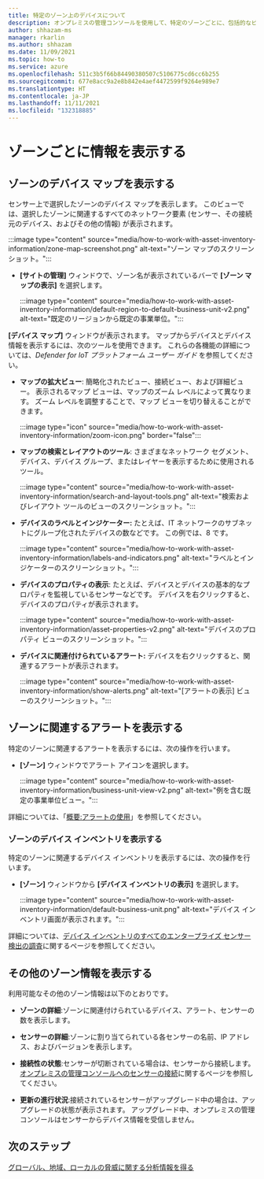```yaml
---
title: 特定のゾーン上のデバイスについて
description: オンプレミスの管理コンソールを使用して、特定のゾーンごとに、包括的なビュー情報を取得します
author: shhazam-ms
manager: rkarlin
ms.author: shhazam
ms.date: 11/09/2021
ms.topic: how-to
ms.service: azure
ms.openlocfilehash: 511c3b5f66b84490380507c5106775cd6cc6b255
ms.sourcegitcommit: 677e8acc9a2e8b842e4aef4472599f9264e989e7
ms.translationtype: HT
ms.contentlocale: ja-JP
ms.lasthandoff: 11/11/2021
ms.locfileid: "132318885"
---
```

# <a name="view-information-per-zone"></a>ゾーンごとに情報を表示する


## <a name="view-a-device-map-for-a-zone"></a>ゾーンのデバイス マップを表示する

センサー上で選択したゾーンのデバイス マップを表示します。 このビューでは、選択したゾーンに関連するすべてのネットワーク要素 (センサー、その接続元のデバイス、およびその他の情報) が表示されます。

:::image type="content" source="media/how-to-work-with-asset-inventory-information/zone-map-screenshot.png" alt-text="ゾーン マップのスクリーンショット。":::


- **[サイトの管理]** ウィンドウで、ゾーン名が表示されているバーで **[ゾーン マップの表示]** を選択します。

  :::image type="content" source="media/how-to-work-with-asset-inventory-information/default-region-to-default-business-unit-v2.png" alt-text="既定のリージョンから既定の事業単位。":::

**[デバイス マップ]** ウィンドウが表示されます。 マップからデバイスとデバイス情報を表示するには、次のツールを使用できます。 これらの各機能の詳細については、*Defender for IoT プラットフォーム ユーザー ガイド* を参照してください。

- **マップの拡大ビュー**: 簡略化されたビュー、接続ビュー、および詳細ビュー。 表示されるマップ ビューは、マップのズーム レベルによって異なります。 ズーム レベルを調整することで、マップ ビューを切り替えることができます。

  :::image type="icon" source="media/how-to-work-with-asset-inventory-information/zoom-icon.png" border="false":::

- **マップの検索とレイアウトのツール**: さまざまなネットワーク セグメント、デバイス、デバイス グループ、またはレイヤーを表示するために使用されるツール。

  :::image type="content" source="media/how-to-work-with-asset-inventory-information/search-and-layout-tools.png" alt-text="検索およびレイアウト ツールのビューのスクリーンショット。":::

- **デバイスのラベルとインジケーター:** たとえば、IT ネットワークのサブネットにグループ化されたデバイスの数などです。 この例では、8 です。

  :::image type="content" source="media/how-to-work-with-asset-inventory-information/labels-and-indicators.png" alt-text="ラベルとインジケーターのスクリーンショット。":::

- **デバイスのプロパティの表示**: たとえば、デバイスとデバイスの基本的なプロパティを監視しているセンサーなどです。 デバイスを右クリックすると、デバイスのプロパティが表示されます。

  :::image type="content" source="media/how-to-work-with-asset-inventory-information/asset-properties-v2.png" alt-text="デバイスのプロパティ ビューのスクリーンショット。":::

- **デバイスに関連付けられているアラート:** デバイスを右クリックすると、関連するアラートが表示されます。

  :::image type="content" source="media/how-to-work-with-asset-inventory-information/show-alerts.png" alt-text="[アラートの表示] ビューのスクリーンショット。":::

## <a name="view-alerts-associated-with-a-zone"></a>ゾーンに関連するアラートを表示する

特定のゾーンに関連するアラートを表示するには、次の操作を行います。

- **[ゾーン]** ウィンドウでアラート アイコンを選択します。 

  :::image type="content" source="media/how-to-work-with-asset-inventory-information/business-unit-view-v2.png" alt-text="例を含む既定の事業単位ビュー。":::

詳細については、「[概要:アラートの使用](how-to-work-with-alerts-on-premises-management-console.md)」を参照してください。

### <a name="view-the-device-inventory-of-a-zone"></a>ゾーンのデバイス インベントリを表示する

特定のゾーンに関連するデバイス インベントリを表示するには、次の操作を行います。

- **[ゾーン]** ウィンドウから **[デバイス インベントリの表示]** を選択します。

  :::image type="content" source="media/how-to-work-with-asset-inventory-information/default-business-unit.png" alt-text="デバイス インベントリ画面が表示されます。":::

詳細については、[デバイス インベントリのすべてのエンタープライズ センサー検出の調査](how-to-investigate-all-enterprise-sensor-detections-in-a-device-inventory.md)に関するページを参照してください。

## <a name="view-additional-zone-information"></a>その他のゾーン情報を表示する

利用可能なその他のゾーン情報は以下のとおりです。

- **ゾーンの詳細**:ゾーンに関連付けられているデバイス、アラート、センサーの数を表示します。

- **センサーの詳細**:ゾーンに割り当てられている各センサーの名前、IP アドレス、およびバージョンを表示します。

- **接続性の状態**:センサーが切断されている場合は、センサーから接続します。 [オンプレミスの管理コンソールへのセンサーの接続](how-to-activate-and-set-up-your-on-premises-management-console.md#connect-sensors-to-the-on-premises-management-console)に関するページを参照してください。 

- **更新の進行状況**:接続されているセンサーがアップグレード中の場合は、アップグレードの状態が表示されます。 アップグレード中、オンプレミスの管理コンソールはセンサーからデバイス情報を受信しません。

## <a name="next-steps"></a>次のステップ

[グローバル、地域、ローカルの脅威に関する分析情報を得る](how-to-gain-insight-into-global-regional-and-local-threats.md)
